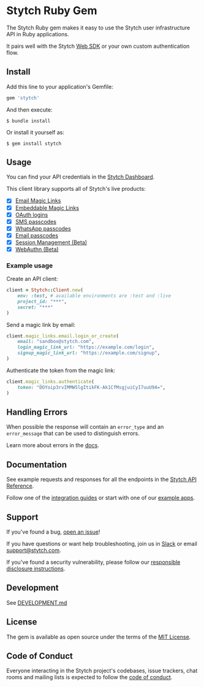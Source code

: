 # Stytch Ruby Gem

The Stytch Ruby gem makes it easy to use the Stytch user infrastructure API in Ruby applications.

It pairs well with the Stytch [Web SDK](https://www.npmjs.com/package/@stytch/stytch-js) or your own custom authentication flow.

## Install

Add this line to your application's Gemfile:

```ruby
gem 'stytch'
```

And then execute:

    $ bundle install

Or install it yourself as:

    $ gem install stytch

## Usage

You can find your API credentials in the [Stytch Dashboard](https://stytch.com/dashboard/api-keys).

This client library supports all of Stytch's live products:
  - [x] [Email Magic Links](https://stytch.com/docs/api/send-by-email)
  - [x] [Embeddable Magic Links](https://stytch.com/docs/api/create-magic-link-overview)
  - [x] [OAuth logins](https://stytch.com/docs/api/oauth-overview)
  - [x] [SMS passcodes](https://stytch.com/docs/api/send-otp-by-sms)
  - [x] [WhatsApp passcodes](https://stytch.com/docs/api/whatsapp-send)
  - [x] [Email passcodes](https://stytch.com/docs/api/send-otp-by-email)
  - [x] [Session Management (Beta)](https://stytch.com/docs/api/sessions-overview)
  - [x] [WebAuthn (Beta)](https://stytch.com/docs/api/webauthn-overview)

### Example usage
Create an API client:
```ruby
client = Stytch::Client.new(
    env: :test, # available environments are :test and :live
    project_id: "***",
    secret: "***"
)
```

Send a magic link by email:
```ruby
client.magic_links.email.login_or_create(
    email: "sandbox@stytch.com",
    login_magic_link_url: "https://example.com/login",
    signup_magic_link_url: "https://example.com/signup",
)
```

Authenticate the token from the magic link:
```ruby
client.magic_links.authenticate(
    token: "DOYoip3rvIMMW5lgItikFK-Ak1CfMsgjuiCyI7uuU94=",
)
```

## Handling Errors

When possible the response will contain an `error_type` and an `error_message` that can be used to distinguish errors.

Learn more about errors in the [docs](https://stytch.com/docs/api/errors).

## Documentation

See example requests and responses for all the endpoints in the [Stytch API Reference](https://stytch.com/docs/api).

Follow one of the [integration guides](https://stytch.com/docs/guides) or start with one of our [example apps](https://stytch.com/docs/example-apps).

## Support

If you've found a bug, [open an issue](https://github.com/stytchauth/stytch-ruby/issues/new)!

If you have questions or want help troubleshooting, join us in [Slack](https://join.slack.com/t/stytch/shared_invite/zt-nil4wo92-jApJ9Cl32cJbEd9esKkvyg) or email support@stytch.com.

If you've found a security vulnerability, please follow our [responsible disclosure instructions](https://stytch.com/docs/security).

## Development

See [DEVELOPMENT.md](DEVELOPMENT.md)

## License

The gem is available as open source under the terms of the [MIT License](https://opensource.org/licenses/MIT).

## Code of Conduct

Everyone interacting in the Stytch project's codebases, issue trackers, chat rooms and mailing lists is expected to follow the [code of conduct](CODE_OF_CONDUCT.md).
